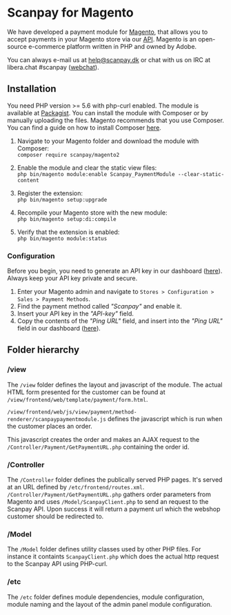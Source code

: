 # Scanpay for Magento

We have developed a payment module for [Magento](https://github.com/magento/magento2), that allows you to accept payments in your Magento store via our [API](https://docs.scanpay.dk/). Magento is an open-source e-commerce platform written in PHP and owned by Adobe.

You can always e-mail us at [help@scanpay.dk](mailto:help@scanpay.dk) or chat with us on IRC at libera.chat #scanpay ([webchat](https://web.libera.chat/#scanpay)).

## Installation

You need PHP version >= 5.6 with php-curl enabled. The module is available at [Packagist](https://packagist.org/packages/scanpay/magento2). You can install the module with Composer or by manually uploading the files. Magento recommends that you use Composer. You can find a guide on how to install Composer [here](https://getcomposer.org/doc/00-intro.md#installation-linux-unix-macos).

1. Navigate to your Magento folder and download the module with Composer:\
`composer require scanpay/magento2`

2. Enable the module and clear the static view files:\
`php bin/magento module:enable Scanpay_PaymentModule --clear-static-content`

3. Register the extension:\
`php bin/magento setup:upgrade`

4. Recompile your Magento store with the new module:\
`php bin/magento setup:di:compile`

5. Verify that the extension is enabled:\
`php bin/magento module:status`


### Configuration

Before you begin, you need to generate an API key in our dashboard ([here](https://dashboard.scanpay.dk/settings/api)). Always keep your API key private and secure.

1. Enter your Magento admin and navigate to `Stores > Configuration > Sales > Payment Methods`.
2. Find the payment method called *"Scanpay"* and enable it.
3. Insert your API key in the *"API-key"* field.
4. Copy the contents of the *"Ping URL"* field, and insert into the *"Ping URL"* field in our dashboard ([here](https://dashboard.scanpay.dk/settings/api/setup?module=magento)).

## Folder hierarchy

### /view
The `/view` folder defines the layout and javascript of the module.
The actual HTML form presented for the customer can be found at `/view/frontend/web/template/payment/form.html`.

`/view/frontend/web/js/view/payment/method-renderer/scanpaypaymentmodule.js` defines the javascript which is run when the customer places an order.

This javascript creates the order and makes an AJAX request to the `/Controller/Payment/GetPaymentURL.php` containing the order id.

### /Controller
The `/Controller` folder defines the publically served PHP pages.
It's served at an URL defined by `/etc/frontend/routes.xml`.
`/Controller/Payment/GetPaymentURL.php` gathers order parameters from Magento and uses `/Model/ScanpayClient.php` to send an request to the Scanpay API.
Upon success it will return a payment url which the webshop customer should be redirected to.

### /Model
The `/Model` folder defines utility classes used by other PHP files.
For instance it containts `ScanpayClient.php` which does the actual http request to the Scanpay API using PHP-curl.

### /etc
The `/etc` folder defines module dependencies, module configuration, module naming and the layout of the admin panel module configuration.
